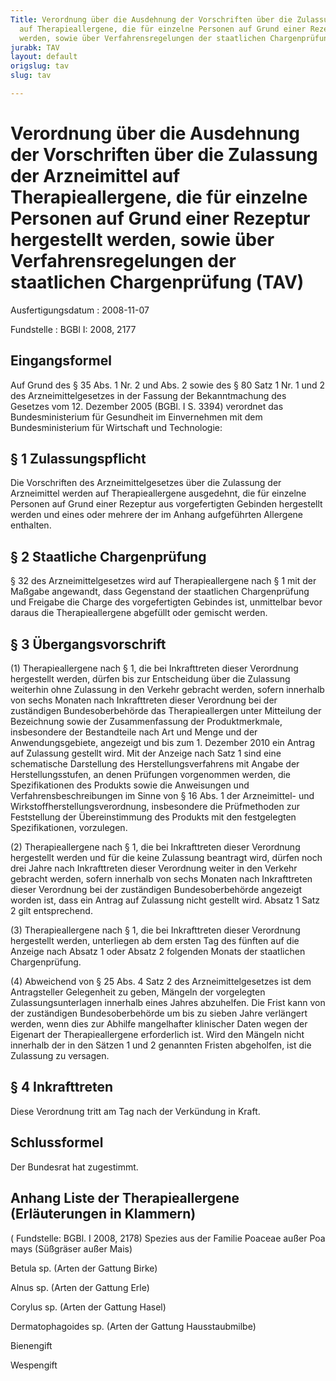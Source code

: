 ```yaml
---
Title: Verordnung über die Ausdehnung der Vorschriften über die Zulassung der Arzneimittel
  auf Therapieallergene, die für einzelne Personen auf Grund einer Rezeptur hergestellt
  werden, sowie über Verfahrensregelungen der staatlichen Chargenprüfung
jurabk: TAV
layout: default
origslug: tav
slug: tav

---
```


# Verordnung über die Ausdehnung der Vorschriften über die Zulassung der Arzneimittel auf Therapieallergene, die für einzelne Personen auf Grund einer Rezeptur hergestellt werden, sowie über Verfahrensregelungen der staatlichen Chargenprüfung (TAV)

Ausfertigungsdatum
:   2008-11-07

Fundstelle
:   BGBl I: 2008, 2177

## Eingangsformel

Auf Grund des § 35 Abs. 1 Nr. 2 und Abs. 2 sowie des § 80 Satz 1 Nr. 1
und 2 des Arzneimittelgesetzes in der Fassung der Bekanntmachung des
Gesetzes vom 12. Dezember 2005 (BGBl. I S. 3394) verordnet das
Bundesministerium für Gesundheit im Einvernehmen mit dem
Bundesministerium für Wirtschaft und Technologie:

## § 1 Zulassungspflicht

Die Vorschriften des Arzneimittelgesetzes über die Zulassung der
Arzneimittel werden auf Therapieallergene ausgedehnt, die für einzelne
Personen auf Grund einer Rezeptur aus vorgefertigten Gebinden
hergestellt werden und eines oder mehrere der im Anhang aufgeführten
Allergene enthalten.

## § 2 Staatliche Chargenprüfung

§ 32 des Arzneimittelgesetzes wird auf Therapieallergene nach § 1 mit
der Maßgabe angewandt, dass Gegenstand der staatlichen Chargenprüfung
und Freigabe die Charge des vorgefertigten Gebindes ist, unmittelbar
bevor daraus die Therapieallergene abgefüllt oder gemischt werden.

## § 3 Übergangsvorschrift

(1) Therapieallergene nach § 1, die bei Inkrafttreten dieser
Verordnung hergestellt werden, dürfen bis zur Entscheidung über die
Zulassung weiterhin ohne Zulassung in den Verkehr gebracht werden,
sofern innerhalb von sechs Monaten nach Inkrafttreten dieser
Verordnung bei der zuständigen Bundesoberbehörde das Therapieallergen
unter Mitteilung der Bezeichnung sowie der Zusammenfassung der
Produktmerkmale, insbesondere der Bestandteile nach Art und Menge und
der Anwendungsgebiete, angezeigt und bis zum 1. Dezember 2010 ein
Antrag auf Zulassung gestellt wird. Mit der Anzeige nach Satz 1 sind
eine schematische Darstellung des Herstellungsverfahrens mit Angabe
der Herstellungsstufen, an denen Prüfungen vorgenommen werden, die
Spezifikationen des Produkts sowie die Anweisungen und
Verfahrensbeschreibungen im Sinne von § 16 Abs. 1 der Arzneimittel-
und Wirkstoffherstellungsverordnung, insbesondere die Prüfmethoden zur
Feststellung der Übereinstimmung des Produkts mit den festgelegten
Spezifikationen, vorzulegen.

(2) Therapieallergene nach § 1, die bei Inkrafttreten dieser
Verordnung hergestellt werden und für die keine Zulassung beantragt
wird, dürfen noch drei Jahre nach Inkrafttreten dieser Verordnung
weiter in den Verkehr gebracht werden, sofern innerhalb von sechs
Monaten nach Inkrafttreten dieser Verordnung bei der zuständigen
Bundesoberbehörde angezeigt worden ist, dass ein Antrag auf Zulassung
nicht gestellt wird. Absatz 1 Satz 2 gilt entsprechend.

(3) Therapieallergene nach § 1, die bei Inkrafttreten dieser
Verordnung hergestellt werden, unterliegen ab dem ersten Tag des
fünften auf die Anzeige nach Absatz 1 oder Absatz 2 folgenden Monats
der staatlichen Chargenprüfung.

(4) Abweichend von § 25 Abs. 4 Satz 2 des Arzneimittelgesetzes ist dem
Antragsteller Gelegenheit zu geben, Mängeln der vorgelegten
Zulassungsunterlagen innerhalb eines Jahres abzuhelfen. Die Frist kann
von der zuständigen Bundesoberbehörde um bis zu sieben Jahre
verlängert werden, wenn dies zur Abhilfe mangelhafter klinischer Daten
wegen der Eigenart der Therapieallergene erforderlich ist. Wird den
Mängeln nicht innerhalb der in den Sätzen 1 und 2 genannten Fristen
abgeholfen, ist die Zulassung zu versagen.

## § 4 Inkrafttreten

Diese Verordnung tritt am Tag nach der Verkündung in Kraft.

## Schlussformel

Der Bundesrat hat zugestimmt.

## Anhang Liste der Therapieallergene (Erläuterungen in Klammern)

( Fundstelle: BGBl. I 2008, 2178)
Spezies aus der Familie Poaceae außer Poa mays (Süßgräser außer Mais)

Betula sp. (Arten der Gattung Birke)

Alnus sp. (Arten der Gattung Erle)

Corylus sp. (Arten der Gattung Hasel)

Dermatophagoides sp. (Arten der Gattung Hausstaubmilbe)

Bienengift

Wespengift

